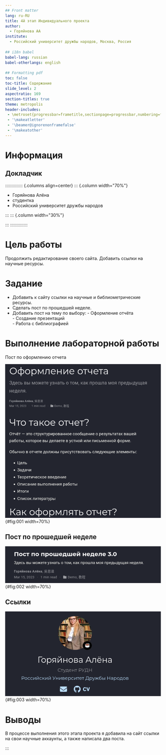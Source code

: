 ```yaml
---
## Front matter
lang: ru-RU
title: 4й этап Индивидуального проекта
author:
  - Горяйнова АА
institute:
  - Российский университет дружбы народов, Москва, Россия

## i18n babel
babel-lang: russian
babel-otherlangs: english

## Formatting pdf
toc: false
toc-title: Содержание
slide_level: 2
aspectratio: 169
section-titles: true
theme: metropolis
header-includes:
 - \metroset{progressbar=frametitle,sectionpage=progressbar,numbering=fraction}
 - '\makeatletter'
 - '\beamer@ignorenonframefalse'
 - '\makeatother'
---
```


# Информация

## Докладчик

:::::::::::::: {.columns align=center}
::: {.column width="70%"}

  * Горяйнова Алёна
  * студентка
  * Российский университет дружбы народов

:::
::: {.column width="30%"}



:::
::::::::::::::

# Цель работы

Продолжить редактирование своего сайта. Добавить ссылки на научные ресурсы.

# Задание

 - Добавить к сайту ссылки на научные и библиометрические ресурсы.
 - Сделать пост по прошедшей неделе.
 - Добавить пост на тему по выбору:
       - Оформление отчёта   
       - Создание презентаций   
       - Работа с библиографией  


# Выполнение лабораторной работы

Пост по оформлению отчета

![пост](image/1.png){#fig:001 width=70%}

## Пост по прошедшей неделе

![пост](image/2.png){#fig:002 width=70%}

## Ссылки

![ссылки](image/3.png){#fig:003 width=70%}

# Выводы

В процессе выполнения этого этапа проекта я добавила на сайт ссылки на свои научные аккаунты, а также написала два поста.

:::

